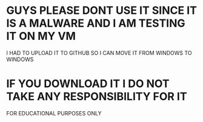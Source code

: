 # GUYS PLEASE DONT USE IT SINCE IT IS A MALWARE AND I AM TESTING IT ON MY VM 
I HAD TO UPLOAD IT TO GITHUB SO I CAN MOVE IT FROM WINDOWS TO WINDOWS
# IF YOU DOWNLOAD IT I DO NOT TAKE ANY RESPONSIBILITY FOR IT
FOR EDUCATIONAL PURPOSES ONLY
